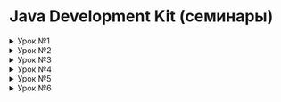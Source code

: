 # Java Development Kit (семинары)

<details>

## Урок 1. Графические интерфейсы


Отправлять сообщения из текстового поля сообщения в лог
по нажатию кнопки или по нажатию клавиши Enter на поле ввода сообщения;
Продублировать импровизированный лог (историю) чата в файле;
При запуске клиента чата заполнять поле истории из файла, если он существует. Обратите внимание, что чаще всего история сообщений хранится на сервере
и заполнение истории чата лучше делать при соединении с сервером, а не при открытии окна клиента.


![1](https://github.com/yurkovawika/Java_Development_Kit/assets/102153972/3358b69f-cd6c-46b4-8ee1-dfb68fccf821)

![2](https://github.com/yurkovawika/Java_Development_Kit/assets/102153972/a236a716-2e75-47d4-a879-064d2115a0e5)

![3](https://github.com/yurkovawika/Java_Development_Kit/assets/102153972/1ecaffe7-a286-45bd-8d17-d210d3c9ee57)

  <summary>Урок №1</summary>
</details>

<details>
  <summary>Урок №2</summary>
    
## Урок 2. Программные интерфейсы

### 1. Дописать третье задание таким образом, чтобы в идентификатор типа Developer записывался объект Frontender, и далее вызывался метод developGUI(), не изменяя существующие интерфейсы, только код основного класса.

На скрине ниже отображена работа программы, которая показывает  работу классов в абстрактном классе Developer:
![image](https://github.com/yurkovawika/Java_Development_Kit/assets/102153972/b9054ebb-19d4-4f1c-a57b-26aebad3621d)

</details>


<details>
  <summary>Урок №3</summary>
    
## Урок 3. 

### 1. 

</details>

<details>
  <summary>Урок №4</summary>
    
## Урок 4. 

### 1. 

</details>


<details>
  <summary>Урок №5</summary>
    
## Урок 5. Многопоточность

### 1. В качестве задачи предлагается решить классическую задачу про обедающих философов
#### Условие:
● Есть пять философов (потоки), которые могут либо обедать (выполнение кода) либо размышлять (ожидание).

● Каждый философ должен пообедать три раза. Каждый прием пищи длиться 500 миллисекунд

● После каждого приема пищи философ должен размышлять

● Не должно возникнуть общей блокировки

● Философы не должны есть больше одного раза подряд

[Решение:](https://github.com/yurkovawika/Java_Development_Kit/blob/master/src/seminar5/DiningPhilosophers.java)

Philosopher - это класс, представляющий философа. Каждый философ реализует интерфейс Runnable.Это позволяет его использовать как поток.
В методе run(), который реализует интерфейс Runnable, философ выполняет следующие действия:
- Размышляет, вызывая метод think().
- Затем пытается захватить стол, вызывая table.acquire(). Если стол уже занят четырьмя философами, этот вызов будет заблокирован до тех пор, пока стол не станет доступным.
- После успешного захвата стола, философ обедает, вызывая eat().
- Затем он освобождает стол, вызывая table.release(), чтобы другие философы могли его использовать.

</details>


<details>
  <summary>Урок №6</summary>
  
  ## Урок 6. Управление проектом: сборщики проектов
#### В качестве задачи предлагаю вам реализовать код для демонстрации  [парадокса Монти Холла](https://ru.wikipedia.org/wiki/Парадокс_Монти_Холла) и наглядно убедиться в верности парадокса (запустить игру в цикле на 1000 и вывести итоговый счет).
  
#### Условие:
● Создать свой Java Maven или Gradle проект; 

● Самостоятельно реализовать прикладную задачу;

● Сохранить результат в HashMap<шаг теста, результат>

● Вывести на экран статистику по победам и поражениям

</details>



